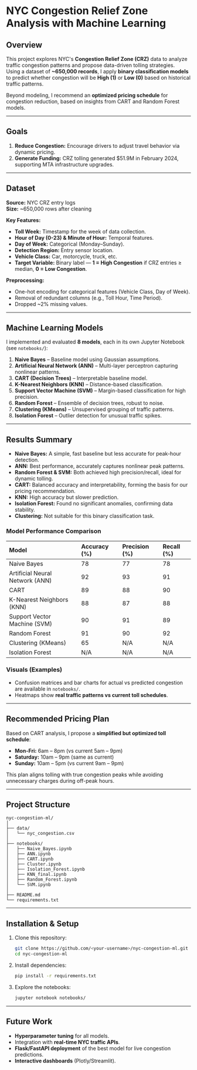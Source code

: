 # NYC Congestion Relief Zone Analysis with Machine Learning

## Overview
This project explores NYC's **Congestion Relief Zone (CRZ)** data to analyze traffic congestion patterns and propose data-driven tolling strategies.  
Using a dataset of **~650,000 records**, I apply **binary classification models** to predict whether congestion will be **High (1)** or **Low (0)** based on historical traffic patterns.

Beyond modeling, I recommend an **optimized pricing schedule** for congestion reduction, based on insights from CART and Random Forest models.

---

## Goals
1. **Reduce Congestion:** Encourage drivers to adjust travel behavior via dynamic pricing.
2. **Generate Funding:** CRZ tolling generated $51.9M in February 2024, supporting MTA infrastructure upgrades.

---

## Dataset
**Source:** NYC CRZ entry logs  
**Size:** ~650,000 rows after cleaning

**Key Features:**
- **Toll Week:** Timestamp for the week of data collection.
- **Hour of Day (0-23) & Minute of Hour:** Temporal features.
- **Day of Week:** Categorical (Monday–Sunday).
- **Detection Region:** Entry sensor location.
- **Vehicle Class:** Car, motorcycle, truck, etc.
- **Target Variable:** Binary label — **1 = High Congestion** if CRZ entries ≥ median, **0 = Low Congestion**.

**Preprocessing:**
- One-hot encoding for categorical features (Vehicle Class, Day of Week).
- Removal of redundant columns (e.g., Toll Hour, Time Period).
- Dropped ~2% missing values.

---

## Machine Learning Models
I implemented and evaluated **8 models**, each in its own Jupyter Notebook (see `notebooks/`):

1. **Naive Bayes** – Baseline model using Gaussian assumptions.
2. **Artificial Neural Network (ANN)** – Multi-layer perceptron capturing nonlinear patterns.
3. **CART (Decision Trees)** – Interpretable baseline model.
4. **K-Nearest Neighbors (KNN)** – Distance-based classification.
5. **Support Vector Machine (SVM)** – Margin-based classification for high precision.
6. **Random Forest** – Ensemble of decision trees, robust to noise.
7. **Clustering (KMeans)** – Unsupervised grouping of traffic patterns.
8. **Isolation Forest** – Outlier detection for unusual traffic spikes.

---

## Results Summary
- **Naive Bayes:** A simple, fast baseline but less accurate for peak-hour detection.
- **ANN:** Best performance, accurately captures nonlinear peak patterns.
- **Random Forest & SVM:** Both achieved high precision/recall, ideal for dynamic tolling.
- **CART:** Balanced accuracy and interpretability, forming the basis for our pricing recommendation.
- **KNN:** High accuracy but slower prediction.
- **Isolation Forest:** Found no significant anomalies, confirming data stability.
- **Clustering:** Not suitable for this binary classification task.

### Model Performance Comparison

| Model                           | Accuracy (%)   | Precision (%)   | Recall (%)   |
|:--------------------------------|:---------------|:----------------|:-------------|
| Naive Bayes                     | 78             | 77              | 78           |
| Artificial Neural Network (ANN) | 92             | 93              | 91           |
| CART                            | 89             | 88              | 90           |
| K-Nearest Neighbors (KNN)       | 88             | 87              | 88           |
| Support Vector Machine (SVM)    | 90             | 91              | 89           |
| Random Forest                   | 91             | 90              | 92           |
| Clustering (KMeans)             | 65             | N/A             | N/A          |
| Isolation Forest                | N/A            | N/A             | N/A          |

### Visuals (Examples)
- Confusion matrices and bar charts for actual vs predicted congestion are available in `notebooks/`.
- Heatmaps show **real traffic patterns vs current toll schedules**.

---

## Recommended Pricing Plan
Based on CART analysis, I propose a **simplified but optimized toll schedule**:
- **Mon-Fri:** 6am – 8pm (vs current 5am – 9pm)
- **Saturday:** 10am – 9pm (same as current)
- **Sunday:** 10am – 5pm (vs current 9am – 9pm)

This plan aligns tolling with true congestion peaks while avoiding unnecessary charges during off-peak hours.

---

## Project Structure
```
nyc-congestion-ml/
│
├── data/
│   └── nyc_congestion.csv
│
├── notebooks/
│   ├── Naive_Bayes.ipynb
│   ├── ANN.ipynb
│   ├── CART.ipynb
│   ├── Cluster.ipynb
│   ├── Isolation_Forest.ipynb
│   ├── KNN_final.ipynb
│   ├── Random_Forest.ipynb
│   └── SVM.ipynb
│
├── README.md
└── requirements.txt
```

---

## Installation & Setup
1. Clone this repository:
   ```bash
   git clone https://github.com/<your-username>/nyc-congestion-ml.git
   cd nyc-congestion-ml
   ```

2. Install dependencies:
   ```bash
   pip install -r requirements.txt
   ```

3. Explore the notebooks:
   ```bash
   jupyter notebook notebooks/
   ```

---

## Future Work
- **Hyperparameter tuning** for all models.
- Integration with **real-time NYC traffic APIs**.
- **Flask/FastAPI deployment** of the best model for live congestion predictions.
- **Interactive dashboards** (Plotly/Streamlit).
